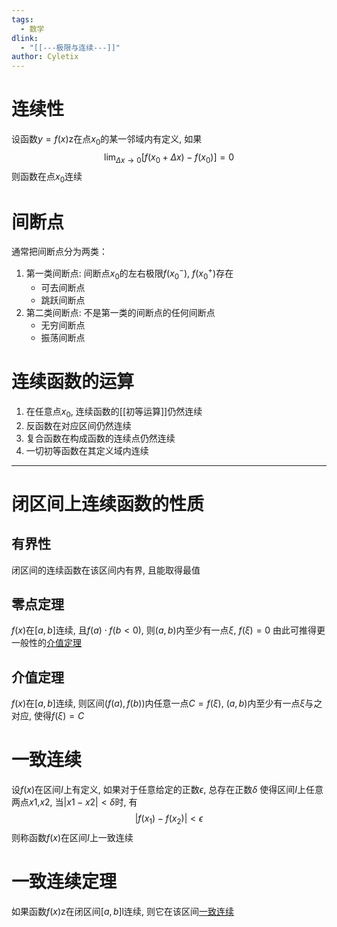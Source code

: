 ```yaml
---
tags:
  - 数学
dlink:
  - "[[---极限与连续---]]"
author: Cyletix
---
```

# 连续性
设函数$y=f(x)$z在点$x_{0}$的某一邻域内有定义, 如果
$$\lim_{ \Delta x \to 0}[f(x_{0}+\Delta x)-f(x_{0})]=0$$
则函数在点$x_0$连续

# 间断点
通常把间断点分为两类：
1. 第一类间断点: 间断点$x_{0}$的左右极限$f(x_{0}^-)$, $f(x_{0}^+)$存在
	- 可去间断点
	- 跳跃间断点
2. 第二类间断点: 不是第一类的间断点的任何间断点
	- 无穷间断点
	- 振荡间断点

# 连续函数的运算
1. 在任意点$x_{0}$, 连续函数的[[初等运算]]仍然连续
2. 反函数在对应区间仍然连续
3. 复合函数在构成函数的连续点仍然连续
4. 一切初等函数在其定义域内连续

---
# 闭区间上连续函数的性质

## 有界性
闭区间的连续函数在该区间内有界, 且能取得最值

## 零点定理
$f(x)$在$[a,b]$连续, 且$f(a)\cdot f(b<0)$, 则$(a,b)$内至少有一点$\xi$, $f(\xi)=0$
由此可推得更一般性的[介值定理](###介值定理)
## 介值定理
$f(x)$在$[a,b]$连续, 则区间$(f(a),f(b))$内任意一点$C=f(\xi)$, $(a,b)$内至少有一点$\xi$与之对应, 使得$f(\xi)=C$ 
# 一致连续
设$f(x)$在区间$I$上有定义, 如果对于任意给定的正数$\epsilon$, 总存在正数$\delta$ 使得区间$I$上任意两点$x1$,$x2$, 当$|x1-x2|<\delta$时, 有
$$|f(x_{1})-f(x_{2})|<\epsilon$$
则称函数$f(x)$在区间$I$上一致连续
# 一致连续定理
如果函数$f(x)$z在闭区间$[a,b]$l连续, 则它在该区间[一致连续](###一致连续)
